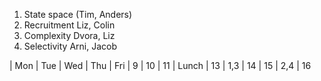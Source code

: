 1. State space (Tim, Anders)
2. Recruitment Liz, Colin
3. Complexity  Dvora, Liz
4. Selectivity Arni, Jacob

| Mon | Tue | Wed | Thu | Fri
| 9
| 10
| 11
| Lunch
| 13 | 1,3
| 14
| 15 | 2,4
| 16
